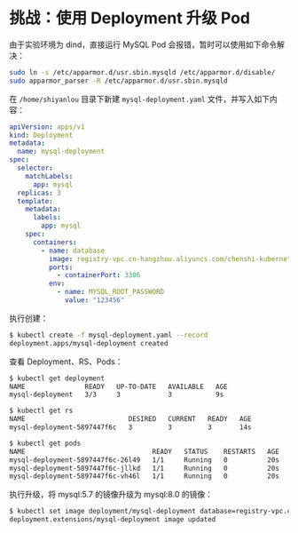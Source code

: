 # 挑战：使用 Deployment 升级 Pod

由于实验环境为 dind，直接运行 MySQL Pod 会报错，暂时可以使用如下命令解决：

```bash
sudo ln -s /etc/apparmor.d/usr.sbin.mysqld /etc/apparmor.d/disable/
sudo apparmor_parser -R /etc/apparmor.d/usr.sbin.mysqld
```

在 `/home/shiyanlou` 目录下新建 `mysql-deployment.yaml` 文件，并写入如下内容：

```yaml
apiVersion: apps/v1
kind: Deployment
metadata:
  name: mysql-deployment
spec:
  selector:
    matchLabels:
      app: mysql
  replicas: 3
  template:
    metadata:
      labels:
        app: mysql
    spec:
      containers:
        - name: database
          image: registry-vpc.cn-hangzhou.aliyuncs.com/chenshi-kubernetes/mysql:5.7
          ports:
            - containerPort: 3306
          env:
            - name: MYSQL_ROOT_PASSWORD
              value: "123456"
```

执行创建：

```bash
$ kubectl create -f mysql-deployment.yaml --record
deployment.apps/mysql-deployment created
```

查看 Deployment、RS、Pods：

```bash
$ kubectl get deployment
NAME               READY   UP-TO-DATE   AVAILABLE   AGE
mysql-deployment   3/3     3            3           9s

$ kubectl get rs
NAME                          DESIRED   CURRENT   READY   AGE
mysql-deployment-5897447f6c   3         3         3       14s

$ kubectl get pods
NAME                                READY   STATUS    RESTARTS   AGE
mysql-deployment-5897447f6c-26l49   1/1     Running   0          20s
mysql-deployment-5897447f6c-jllkd   1/1     Running   0          20s
mysql-deployment-5897447f6c-vh46l   1/1     Running   0          20s
```

执行升级，将 mysql:5.7 的镜像升级为 mysql:8.0 的镜像：

```bash
$ kubectl set image deployment/mysql-deployment database=registry-vpc.cn-hangzhou.aliyuncs.com/chenshi-kubernetes/mysql:8.0
deployment.extensions/mysql-deployment image updated
```
